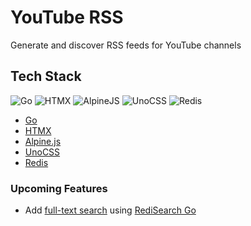 # YouTube RSS

Generate and discover RSS feeds for YouTube channels

## Tech Stack

![Go](https://img.shields.io/badge/Go-00ADD8?style=for-the-badge&logo=go&logoColor=white)
![HTMX](https://img.shields.io/badge/HTMX-3D72D7?style=for-the-badge&logo=HTML5&logoColor=white)
![AlpineJS](https://img.shields.io/badge/Alpine%20JS-77C1D2?style=for-the-badge&logo=alpinedotjs&logoColor=white)
![UnoCSS](https://img.shields.io/badge/unocss-333333?style=for-the-badge&logo=unocss&logoColor=white)
![Redis](https://img.shields.io/badge/Redis-DC382D?style=for-the-badge&logo=Redis&logoColor=white)

-   [Go](https://go.dev/)
-   [HTMX](https://htmx.org/)
-   [Alpine.js](https://alpinejs.dev/)
-   [UnoCSS](https://unocss.dev/)
-   [Redis](https://www.redis.com/)

### Upcoming Features

-   Add [full-text search](https://www.youtube.com/watch?v=infTV4ifNZY) using [RediSearch Go](https://github.com/RediSearch/redisearch-go)
